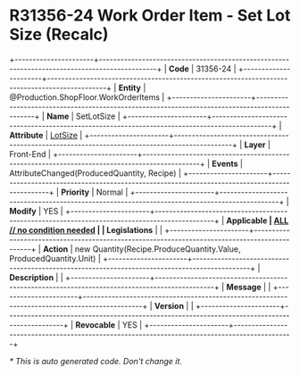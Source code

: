 ﻿---
erp.type: front-end-business-rule
erp.entity: Production.ShopFloor.WorkOrderItems
---

# R31356-24 Work Order Item - Set Lot Size (Recalc)
+----------------------+----------------------------------------------------------------------------------------------+
| **Code**             | 31356-24                                                                                     |
+----------------------+----------------------------------------------------------------------------------------------+
| **Entity**           | @Production.ShopFloor.WorkOrderItems                                                         |
+----------------------+----------------------------------------------------------------------------------------------+
| **Name**             | SetLotSize                                                                                   |
+----------------------+----------------------------------------------------------------------------------------------+
| **Attribute**        | [LotSize](../entities/Production.ShopFloor.WorkOrderItems.md#lotsize)                        |
+----------------------+----------------------------------------------------------------------------------------------+
| **Layer**            | Front-End                                                                                    |
+----------------------+----------------------------------------------------------------------------------------------+
| **Events**           | AttributeChanged(ProducedQuantity, Recipe)                                                   |
+----------------------+----------------------------------------------------------------------------------------------+
| **Priority**         | Normal                                                                                       |
+----------------------+----------------------------------------------------------------------------------------------+
| **Modify**           | YES                                                                                          |
+----------------------+----------------------------------------------------------------------------------------------+
| **Applicable         | [ALL // no condition needed](xref:applicable-legislations)                                   |
| Legislations**       |                                                                                              |
+----------------------+----------------------------------------------------------------------------------------------+
| **Action**           | new Quantity(Recipe.ProduceQuantity.Value, ProducedQuantity.Unit)                            |
+----------------------+----------------------------------------------------------------------------------------------+
| **Description**      |                                                                                              |
+----------------------+----------------------------------------------------------------------------------------------+
| **Message**          |                                                                                              |
+----------------------+----------------------------------------------------------------------------------------------+
| **Version**          |                                                                                              |
+----------------------+----------------------------------------------------------------------------------------------+
| **Revocable**        | YES                                                                                          |
+----------------------+----------------------------------------------------------------------------------------------+

*\* This is auto generated code. Don't change it.*
